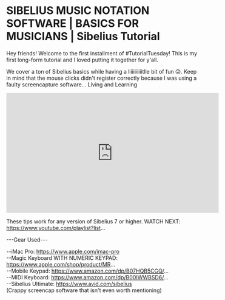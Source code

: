 # SIBELIUS MUSIC NOTATION SOFTWARE | BASICS FOR MUSICIANS | Sibelius Tutorial

Hey friends! Welcome to the first installment of #TutorialTuesday! This is my first long-form tutorial and I loved putting it together for y'all. 

We cover a ton of Sibelius basics while having a liiiiiiiiiitlle bit of fun 😜. Keep in mind that the mouse clicks didn't register correctly because I was using a faulty screencapture software... Living and Learning

<iframe width="560" height="315" src="https://www.youtube.com/embed/2eGn-onCA6w" title="YouTube video player" frameborder="0" allow="accelerometer; autoplay; clipboard-write; encrypted-media; gyroscope; picture-in-picture" allowfullscreen></iframe>

These tips work for any version of Sibelius 7 or higher.
WATCH NEXT: https://www.youtube.com/playlist?list...

---Gear Used---

--iMac Pro: https://www.apple.com/imac-pro  
--Magic Keyboard WITH NUMERIC KEYPAD: https://www.apple.com/shop/product/MR...  
--Mobile Keypad: https://www.amazon.com/dp/B07HQB5CGQ/...  
--MIDI Keyboard: https://www.amazon.com/dp/B00IWWBSD6/...  
--Sibelius Ultimate: https://www.avid.com/sibelius  
(Crappy screencap software that isn't even worth mentioning)
